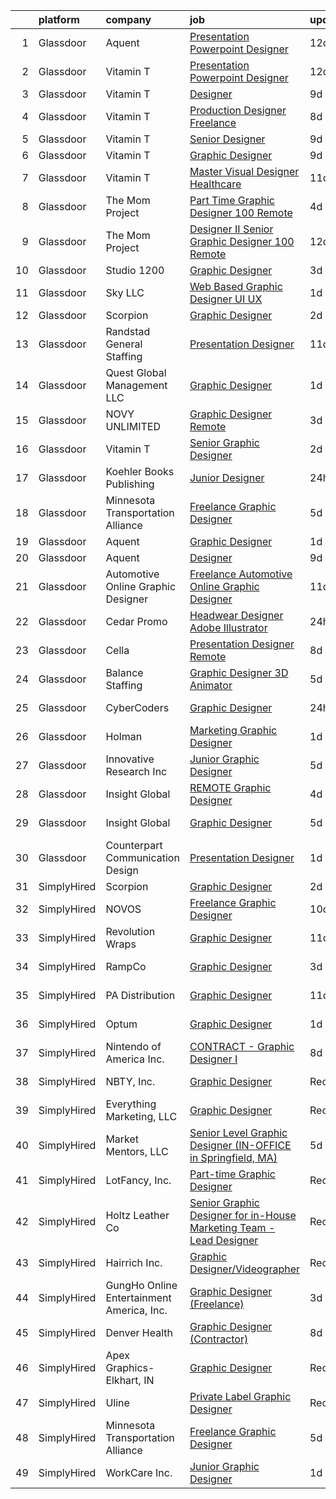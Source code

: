 

|    | platform    | company                                   | job                                                                                                                                                                                                                                                                                                                                                                                                                                                                                                                                                                                                                                                                                                                                                                                                                                                                                                                                                                                                                                                                                                                                                                                                                                                                                                                                                                     | update_time   | location             |
|---:|:------------|:------------------------------------------|:------------------------------------------------------------------------------------------------------------------------------------------------------------------------------------------------------------------------------------------------------------------------------------------------------------------------------------------------------------------------------------------------------------------------------------------------------------------------------------------------------------------------------------------------------------------------------------------------------------------------------------------------------------------------------------------------------------------------------------------------------------------------------------------------------------------------------------------------------------------------------------------------------------------------------------------------------------------------------------------------------------------------------------------------------------------------------------------------------------------------------------------------------------------------------------------------------------------------------------------------------------------------------------------------------------------------------------------------------------------------|:--------------|:---------------------|
|  1 | Glassdoor   | Aquent                                    | [Presentation   Powerpoint Designer](https://www.glassdoor.com/partner/jobListing.htm?pos=114&ao=1110586&s=58&guid=00000182bf2cb5ca925136e4148c16a5&src=GD_JOB_AD&t=SR&vt=w&cs=1_b33dad69&cb=1661064755016&jobListingId=1008060511774&cpc=451933188B21919D&jrtk=3-0-1gavipdfnkujt801-1gavipdg5g4d9800-0825ee02fb3b4752--6NYlbfkN0DMrcEu7yrtATojKJA7cEzGQ3FdRGWLh0CZQInL4ECGI9gD0Wolx9R2v-Aex0-GK06auykW-pqZnuDoAxGFJzIWpitkMI7AcCDFD4b6z2cDtyBa5ZlN8SnfQiXUBmFrFlbx2asWHAn4qTH_4DuPjejzzF93kV9AHRmFbAFys8G1VQhmuX1VCG0SH751Jr8EdMqTPGlGZ3R2K-PM-oBXayHnm3V-xDmkLW7SxltJ9Y27RxsP9HnxoiDDKsEQtZIEzv9n99ydpZTbK4psknG1gTGnG_4NE-7khj-jTL0kaucz9mCRVMwUnedRKzyABtdmI2YImL303oJ5DmH4mNVbtYQqKUw0InlCZrcS4FCEIXRwXZu0gftP0fBhfj2ly_Y-VSmwiZbFR1uieneEXgOgtbvlENbT1cCaIqbYfKM9wclF8Xcpme-0H3g3tUK14K7iiOzd5qwrBPidhg%3D%3D)                                                                                                                                                                                                                                                                                                                                                                                                                                                                                                                                                    | 12d           | Dallas, TX           |
|  2 | Glassdoor   | Vitamin T                                 | [Presentation   Powerpoint Designer](https://www.glassdoor.com/partner/jobListing.htm?pos=115&ao=1110586&s=58&guid=00000182bf2cb5ca925136e4148c16a5&src=GD_JOB_AD&t=SR&vt=w&cs=1_8a88b166&cb=1661064755016&jobListingId=1008060440907&cpc=C4A69CCDBB3B9599&jrtk=3-0-1gavipdfnkujt801-1gavipdg5g4d9800-7b125b6b6891fb07--6NYlbfkN0DMrcEu7yrtATojKJA7cEzGQ3FdRGWLh0CZQInL4ECGI6k5tN82kdM0cJmh4vC7Ggg4SHAspzko-y_G6PS2Oo9RHeR2BOLdDx4Oruep3pZDaiDQn5e4aDrmx7JJJjymfqOfiEVOHXjXgZhAc887K4GFUufqTYIoc9RhEJjXorDCCM-FrJT51jGWSq_KjgCFsjpu0mxQhGP_ZEdpY76qZmOK234IdrGl_MjUSy-5Ik0bxOu620CDqUKw22ZP8ydeQGpbQKs9gZ5S8L-nfTkoeNqDNIkZpZ98rcczxA417u_ekgvevSf-RIC9CxZUg5uUoJNRxRTLgYlNlBYFqJGncYI6TUiFncyiJydwkLs3_-PYGjzHvGN1xsLe1odScJY41HYhhR9BUE1FMEn4dlOlfQEiYy14PSqC8c6fDvAQLbICo1eUhGmnFQhzSwdB72AAjN-StFfE8-80eQDRhLlH3W0w2eCxcOAWmqzsrZGMyaa6Lw%3D%3D)                                                                                                                                                                                                                                                                                                                                                                                                                                                                                                                    | 12d           | Dallas, TX           |
|  3 | Glassdoor   | Vitamin T                                 | [Designer](https://www.glassdoor.com/partner/jobListing.htm?pos=118&ao=1110586&s=58&guid=00000182bf2cb5ca925136e4148c16a5&src=GD_JOB_AD&t=SR&vt=w&cs=1_4f5667f9&cb=1661064755016&jobListingId=1008067123848&cpc=654405A9B1E0A9F5&jrtk=3-0-1gavipdfnkujt801-1gavipdg5g4d9800-e8bbcd048685fe7b--6NYlbfkN0DMrcEu7yrtATojKJA7cEzGQ3FdRGWLh0CZQInL4ECGI6k5tN82kdM0OKoro5eXmjqyzEVUZnlHG5W5HgnjTC88c-rcu1gh7x9eskjIywpRYjw4aPvuzrFE_U9arxAWHvN-40LF8fAsb7feK6r0Bueh0bE4oowYdzlMtoGhnjVvncVdUZvXV02hlBbSZKnf--X2HT3pidTS6yataWoGEplzwwiPBzBZE2LbuhIBfzAbRt0Fe7ODJwJstPOj76xoYN3uVEtpHLe4KTyEaGQU3yrc_od38-XcwVAgSi2YHCjfAGMvrFnANFpEfUfFWdFFwE8KZrqaUQqO8DbXLuqbaiGssMxH00ZM43PxdUZE9odLyjh44gVpY8p9xProB2gMGhWKX1haFtu-Mgxd1_nEGM7W_A7SF9YciuhVULRGcJgc1FuwP5oyxlvCxBVD8HAX7MZfyCdVwlN8kCQEZtszKHl44OuS0zqdic0%3D)                                                                                                                                                                                                                                                                                                                                                                                                                                                                                                                                                            | 9d            | Remote               |
|  4 | Glassdoor   | Vitamin T                                 | [Production Designer  Freelance ](https://www.glassdoor.com/partner/jobListing.htm?pos=125&ao=1110586&s=58&guid=00000182bf2cb5ca925136e4148c16a5&src=GD_JOB_AD&t=SR&vt=w&cs=1_3b514791&cb=1661064755017&jobListingId=1008068640520&cpc=C4A69CCDBB3B9599&jrtk=3-0-1gavipdfnkujt801-1gavipdg5g4d9800-672de1155043755e--6NYlbfkN0DMrcEu7yrtATojKJA7cEzGQ3FdRGWLh0CZQInL4ECGI6k5tN82kdM0cJmh4vC7Gggp78khm3feqUWqNnL4RsipheXjwHwK6m5Wu6n_JiRg7N2KaZ7kh3ZP4Z-h7eaQpTKLYCS5XfGkBiSSmTY5yzyk_AH2pLtdQrfTmgMWTJWloZBnYui_8XezALSSL1k3Z3k8K4k2V0SHxdRiDNBrS2Z8m8B67YorfIY8nfuTCf9VjHTwcHwp6s0EQ26vzAzjuF1QRqFZO6vfnPU9O6_-pZ9S0nJo1r3em__wPrR_FzWPOY_Po8Qcf2ejnARW1ZjzqO3lUwzGk1CMQlFkVHexaqI9nm-ICnExkeDg9OfTFuR970809mqJrfyqWnLMF0CAIMXYJ92BP2QTPf_EANEm2rAP7Xr0mSZWscdNrZvFPdxPa6Vb2FnPHhxwhwzR5T0crGJNDCJJwNmYwQRf76-1xf01qICSjMUxvCi3P7OxA1ACOA%3D%3D)                                                                                                                                                                                                                                                                                                                                                                                                                                                                                                                       | 8d            | Chicago, IL          |
|  5 | Glassdoor   | Vitamin T                                 | [Senior Designer](https://www.glassdoor.com/partner/jobListing.htm?pos=124&ao=1110586&s=58&guid=00000182bf2cb5ca925136e4148c16a5&src=GD_JOB_AD&t=SR&vt=w&cs=1_bb2415bb&cb=1661064755017&jobListingId=1008067123718&cpc=654405A9B1E0A9F5&jrtk=3-0-1gavipdfnkujt801-1gavipdg5g4d9800-9d7b375c33bd444f--6NYlbfkN0DMrcEu7yrtATojKJA7cEzGQ3FdRGWLh0CZQInL4ECGI6k5tN82kdM0OKoro5eXmjqyzEVUZnlHG__nFtz3YiPLrnyZxkrIlPFqLypC8XR8X0_Kt5dKOsXsP2Kd1PkX7CQArVbTLk9OtA4SgpJ_LxwWsVT00Ww5oana9jQhIKrwNHmOSqXk4qxbEmW8mDetEaAkDudnl8Ba_LkOdgrXk_9SdSGiWVElG2PtGamrTVl7nYUdiGQjBPihrV9KQmylYfiASvZCJWdCPVs-t35sfLYK_UxkLW4A7gARRl8r0dSEH_RhZi9LQjvVsdL-zpyemkPZS3nFBH9sGa8qAE7-GpbbAlmclvL8D4Pkf42_EpyJFpR1SJG7rmF0EpC8zLVGUXFKpPVRuBWdh0hazlJKDiZy4FUNTLYDLPc3CkZWAR45Lpc86OCx60g-UNsPKpqvWgR6WNfATIlyGJvtd0pxU3n1Ky3WJ1ZaMgc%3D)                                                                                                                                                                                                                                                                                                                                                                                                                                                                                                                                                     | 9d            | Remote               |
|  6 | Glassdoor   | Vitamin T                                 | [Graphic Designer](https://www.glassdoor.com/partner/jobListing.htm?pos=111&ao=1110586&s=58&guid=00000182bf2cb5ca925136e4148c16a5&src=GD_JOB_AD&t=SR&vt=w&cs=1_4103d25b&cb=1661064755015&jobListingId=1008067438895&cpc=F41FEAB56D215062&jrtk=3-0-1gavipdfnkujt801-1gavipdg5g4d9800-aa8d4b2969764c0a--6NYlbfkN0DMrcEu7yrtATojKJA7cEzGQ3FdRGWLh0CZQInL4ECGI6k5tN82kdM0OKoro5eXmjqX99AmRX3Yw8ylM-wLnEvZqG-uz_R90RAnifz3vfQyi2zn8L0YdWanDjOweLKNtRuRAJV6LSBD2l1AgUfzcx6YopJLBYgVGW_Eo8j9UQBVvBiCVtZbg3U-HML41LwrB9yA_XSAkTaG8wXbAGXzm6vIhdvPB9aOAJBHxtfNIB-PfTshbeSXANlcVG624QjPT3EHN9SNDJNgFTXMlA_lVyWDgmksZK0Rq4eVpMYUOaAkZmgZsaw9QTczOop7PzzGWNdWSRcnOzsa0rWhnMycJkPczxjGZLHeMFLdI_pmszp5323iEUK2CbvgU_a444jBjpc50maPZ_pWiSDiJ5uUQP_9Sc3vaZnZh_E18DlForLxqV4_X8qrzGfCBQ4N3YdDLLlwoA8k2Xg23vuK_Q7z41qE9E8cPABBIXw%3D)                                                                                                                                                                                                                                                                                                                                                                                                                                                                                                                                                    | 9d            | Remote               |
|  7 | Glassdoor   | Vitamin T                                 | [Master Visual Designer   Healthcare](https://www.glassdoor.com/partner/jobListing.htm?pos=121&ao=1110586&s=58&guid=00000182bf2cb5ca925136e4148c16a5&src=GD_JOB_AD&t=SR&vt=w&cs=1_89b8e8a1&cb=1661064755016&jobListingId=1008063446724&cpc=F41FEAB56D215062&jrtk=3-0-1gavipdfnkujt801-1gavipdg5g4d9800-c7903db1b94d95aa--6NYlbfkN0DMrcEu7yrtATojKJA7cEzGQ3FdRGWLh0CZQInL4ECGI6k5tN82kdM0OKoro5eXmjp51-KKz4fn9Mm2VpqJDbrB-IsJV-mFwA1MuEDsDQKKgomY_9Cf8EZZYnLbzJ-UVw4bcEdPy9ghwAnchkPPzqv50ge8kL1bQCgMRWX0W0qzJQUO8ihW83s6gPWKb18khK7VgTGsG0q5PozB6wkZG6_e8r5V-Ygkv7NmVIIbSULVebDgGMCuLJ0GYx0un7WSt_zheadM-VyH2KrzfudpRu2R_VWAJtBzym8uysLHitcdGlImpT-HrehB8GfSYPyUo8X95m-npp91ePV8FfkHHOBO4hRLlfdG3P8l0xpCc-Yrb3Jo3Tk_3R5ZpJxIZEag0JGswOaw7RvU3Bd85DU6gBz_KQ5RgF5dmgczMvrhq7Ahw_mQWhc3mDjuCdISx_9H86Od_M78TTnLAJZJzsy8DiPrg1Wmz1Po4ws%3D)                                                                                                                                                                                                                                                                                                                                                                                                                                                                                                                                 | 11d           | Remote               |
|  8 | Glassdoor   | The Mom Project                           | [Part Time Graphic Designer  100  Remote ](https://www.glassdoor.com/partner/jobListing.htm?pos=104&ao=1110586&s=58&guid=00000182bf2cb5ca925136e4148c16a5&src=GD_JOB_AD&t=SR&vt=w&cs=1_58a78386&cb=1661064755014&jobListingId=1008074275055&cpc=3DB599BF2F4828F0&jrtk=3-0-1gavipdfnkujt801-1gavipdg5g4d9800-330ebd277f8126b8--6NYlbfkN0BDp_epf89aHDQhKpPegNJQ_ldQpEFZQsM9OcONMGxWx6pU56EKHF58QjVdAUvn2gX7La79Eyvjo0EYVnD72n8EaWrNnGwFGjAghniODtMkO-hKY88_AQtjaniY-Nm79hJJ9Ujq8EX508Fc0VbdHan5vkkbmIkPK6GbLeoeEJuIUQnP4Ew5ld3OD8_FInDC20StYJP1Fh2yj1QgpDbHuTDcVsz6Xf5gEOju2JXSM6WTc5eV87vsK2in7tNUvwU6NkKRv1iKCrExagg5UhxQjZyei7tBISnM-Nqgd6iU95OlEzQyjcZgKsOIOk6bPciYEK6IQlVPjVmSUK1J6iQmNJhpCm0OJAliR2_IznNPJcqCCXlhQfSVJpG6ue5ZSwJuUya2q4vdyscJr_8w-CsYm6TzlVc_HR7FCN8GKyWjZr1JntnYnuns3MkYtYUelvoDEAw_gqZAggm4bhnW44ien_WQFYUC5bvtE5Eh4fmrymAxmupSRqlbkRNUK_TAeNDnMaZsQSPonqVDMzj_n9ftUzsNho-eKJzG_UOLSZav4IkvJm_7gj3PoQtQvqzZ2Bnc0Q6JKjKL9JBgQg%3D%3D)                                                                                                                                                                                                                                                                                                                                                                                                              | 4d            | Remote               |
|  9 | Glassdoor   | The Mom Project                           | [Designer II   Senior Graphic Designer  100  Remote ](https://www.glassdoor.com/partner/jobListing.htm?pos=116&ao=1110586&s=58&guid=00000182bf2cb5ca925136e4148c16a5&src=GD_JOB_AD&t=SR&vt=w&cs=1_c9e7377c&cb=1661064755016&jobListingId=1008060831137&cpc=1CBFC3E34E2A31FF&jrtk=3-0-1gavipdfnkujt801-1gavipdg5g4d9800-47a8e5d2c3630cfe--6NYlbfkN0BDp_epf89aHDQhKpPegNJQ_ldQpEFZQsM9OcONMGxWx6pU56EKHF58QjVdAUvn2gVxaSg2G5bZNw2DNvRIrJmVl9b0D30-uO5xPqTzpHVHx36VSIDBwZPfCJclmcODqJ_fEA0w8bV1tIxpViZTAR8uKkMurBsqsn9YtfsUg9Tv1MKTZBlWqRG6X0KNV53AmMgwiUWqFrm2S6nd4JJ014xj25TspO7F5M1fX4yrcUjdJfyLpt2BdcDhA61LnwkxDt2naNJSl64OulRCMZNA0shj4A7EpQk7f28MKsdVL1LD9kjwxaE38it3Gkzq7SM81Mt4eho7LGwCeQqvIytnQpN-WIVaHfEpzgieS4CqhPN0RzX7hY-YHXxPzQUKonZ1DTXJzaL2wL5gnOfyLfaB-FpsAZVLlir2KZ4vB7ZfzjrNnqcwm8vwgC6PX5XgkT9EON_Qvrvr-CiKlrXFVxbiqZTMEJcYEsZMKER2kAWpQW40aRnSSWOICPfYi6k860X4O3f8cDhvvU7lqJKN_BwF0JGmqgdizGlFiW0g8BUkQ9nNcXVTLalTdgS-ujZB2uN3YgxcquaX7jTnkNzJ9KQsxIopqiIHAUXNFQg4yb8vSKjnZFI3T7EP0D5pQ-TnWj7AeHGIpCkzI2SOmV6hlr1z0tz4BHBJB7cNE7a-hNGW-7wQpW4e-2DW7TNdfydeXVHBRl2AGJKhBnCapEh8fZOB90XGTybPLx6cGg0r56wgwCqxq6q1dhS7vGG-Z8DlaY-BxbJP2ylSeN5ap-bdZ65yBDdZ7DLDfce518kGYUCNu796OoVuqw-98Uv20_uN04F79_4%3D)                                                                                                                                                 | 12d           | Remote               |
| 10 | Glassdoor   | Studio 1200                               | [Graphic Designer](https://www.glassdoor.com/partner/jobListing.htm?pos=128&ao=1136043&s=58&guid=00000182bf2cb5ca925136e4148c16a5&src=GD_JOB_AD&t=SR&vt=w&ea=1&cs=1_72ecbd16&cb=1661064755017&jobListingId=1008076499242&jrtk=3-0-1gavipdfnkujt801-1gavipdg5g4d9800-27a5acb974c1b6ef-)                                                                                                                                                                                                                                                                                                                                                                                                                                                                                                                                                                                                                                                                                                                                                                                                                                                                                                                                                                                                                                                                                  | 3d            | Millburn, NJ         |
| 11 | Glassdoor   | Sky LLC                                   | [Web Based Graphic Designer UI UX](https://www.glassdoor.com/partner/jobListing.htm?pos=109&ao=1110586&s=58&guid=00000182bf2cb5ca925136e4148c16a5&src=GD_JOB_AD&t=SR&vt=w&ea=1&cs=1_2d710c22&cb=1661064755015&jobListingId=1008081663058&cpc=C4A69CCDBB3B9599&jrtk=3-0-1gavipdfnkujt801-1gavipdg5g4d9800-ba9f1eb9d6ffa551--6NYlbfkN0AS3oPsAAmCngCu4U51_2RxXyfS7TdWOFtWPOafNW52IzSReWxrra4i2b9QfbeYCuB6i4T9yU4LK8VO2xL3_B5mCmOeiPxkm45OHw9JfXqU9pTODq4TGksdVqzWm0_2Efm3abo7cBqC6QZ0V5JVmQmDSOLrstVHaoZEby-L7pVcCXgi0tJwS4uMbeaG15t6P0wLs1RFsiBoiNdHF1IAaENbrFdX3eXPiIVXoJUCJJLxgTRz9PzRCuyNXI7-AgVKeonmAXrO58g5arhNoR4RzfNPkcg_s2-6Ky2guBSowyx831590M4NFb4KfomOTM2KQX_9e2cXdZHc823B-IsvAKTBLz0ZHQB6S7sDDC1d_YOBMHEvLJsO4bRAqpsrWz7qYdajY9NiArGc7apjRnrfEGRxiu5uz1pCIuKi67A3MPMuMllq2QUgh7mklF0M8Z23aHiY33e9KMqZ8JU1fE84b7PPidi3pfnag6IGKaB9EQj-F2KTLAj1xI9T3f2eTojZNks%3D)                                                                                                                                                                                                                                                                                                                                                                                                                                                                                               | 1d            | Remote               |
| 12 | Glassdoor   | Scorpion                                  | [Graphic Designer](https://www.glassdoor.com/partner/jobListing.htm?pos=130&ao=1136043&s=58&guid=00000182bf2cb5ca925136e4148c16a5&src=GD_JOB_AD&t=SR&vt=w&ea=1&cs=1_d72f7238&cb=1661064755017&jobListingId=1008079556269&jrtk=3-0-1gavipdfnkujt801-1gavipdg5g4d9800-5215163024976f08-)                                                                                                                                                                                                                                                                                                                                                                                                                                                                                                                                                                                                                                                                                                                                                                                                                                                                                                                                                                                                                                                                                  | 2d            | Remote               |
| 13 | Glassdoor   | Randstad General Staffing                 | [Presentation Designer](https://www.glassdoor.com/partner/jobListing.htm?pos=110&ao=1110586&s=58&guid=00000182bf2cb5ca925136e4148c16a5&src=GD_JOB_AD&t=SR&vt=w&ea=1&cs=1_cd77fdee&cb=1661064755015&jobListingId=1008063298542&cpc=3BA4CE39D5B5DEF5&jrtk=3-0-1gavipdfnkujt801-1gavipdg5g4d9800-0b54f212e55a6be0--6NYlbfkN0BP0SNj5t90jkfF5SbRhYc-YYyKnIlIACqwosTKYtJiUIZThkB0VlnPZlPMDYyUQwmw5_0k4iNpj_WEsspwh-S0oVsA2NlOygYAaNApMGLrS-MWydaLCHwMtbclT7s_22FUwOLWRr1CAY9lnSdIwmN7G3lYFUktr86MZuV3IUgzV2YGq9w-4OHvN6eHf0bQWqp7UqKKzPvDaRxkdrFsWlegCEi6lvx5xPGffYLAJF0zNXSZa0eqIoLh65DCPrAILMjNmdEjLlfXb7f-CJgLIjPfd2CuO5b5oUfJrbmKwANtpEI4O1KWBc2AJONLmAaJunAaqtc9L64QDyjRvnK41nFQNM9jhllJfiyJ0v3cOHFnnFDYT1g7FYE6yKrC94PhZZUrQwohTfp98WHdJk16fW55YDt1egeOQ3KsnsUjOwPfrm72fOgS1w_bRWFfaWQa4-OMSyhSVz-0NTKC093KOCAvYPocKsjZbxI-c1-BW_pJxcifvlwdQqBZODYAPel7UN7lG1ESd-6DcC62q9x4kBEUKxLx9XLcnls_xuauSvAUoskLrtIz_qAa2AlAiCk1XcdaZ8sN0wWcxNfWrypS5fOOcNdt_ysYdyIxzn-muhF9fLzQhm3htBUNRw3ABB1UHuJkSf6UJzUia2XIzp5wCFTi)                                                                                                                                                                                                                                                                                                                                                        | 11d           | Remote               |
| 14 | Glassdoor   | Quest Global Management LLC               | [Graphic Designer](https://www.glassdoor.com/partner/jobListing.htm?pos=126&ao=1110586&s=58&guid=00000182bf2cb5ca925136e4148c16a5&src=GD_JOB_AD&t=SR&vt=w&cs=1_0e3c8fc5&cb=1661064755017&jobListingId=1008081964482&cpc=3DB599BF2F4828F0&jrtk=3-0-1gavipdfnkujt801-1gavipdg5g4d9800-98130b83ed5a3e22--6NYlbfkN0CoZx6RZ76Kz2BC5LaLJVXH_1oYGbR7vq7wgU_JS4Ka_yE7NXZX-VTjXqlM7f-iv2tWC49kD5eDO_KbZUn6ccKDzoTrgRnwdWhGQ8o0d5p1B2699lmhOFFMLlZdArV7exw7sgTRGxcPzeyTF9SbJEQYh8zeNGJImAoN4cRPL93c2au9Iy1WCC2DJ1Z0UmGBCIjr2e3zuuw56tpXpDDxYwmqjDeJRV9b2GFMjpNCGq4OUbP1mOXrWz3TK_yMMWa6dFiR9caGygeeG5GAT5O_7YORtbri_hREi2kXZFsNjjvR7UT-u2iC3PZR2R5HGmXknhg9HKZW-r2dmBP7SZnzdcUhe7HrxwQQYeqAv0VESYUAGuruOF5cHIJugXvu-k0Zsp0IClFYFB-TTnzEZsv29EqPsoJlOE-koj84clchdhoj2izrf9RWqc8TAGON3Xh0oG-BcaOuuME-Yb-rlx1gKClj4VMhtzIapw9IPQzI9-t41vN1PJew6hy1wyR3X8OFw0NAE13bu9JFEMxaMm0xUZ40J_y9Cgfiq-GYcRWoS6nCMLSb9NYoPpO2C2lZ2TudRCUjL0plYJFKBRdWqC2QO5I32e5Xkt9Oi-tTjVXoCK5PbgyHeBOBb25bZCvjKIggeZecSsZb5J8oofVcbkQosumz)                                                                                                                                                                                                                                                                                                                                                                  | 1d            | Bristow, VA          |
| 15 | Glassdoor   | NOVY UNLIMITED                            | [Graphic Designer  Remote ](https://www.glassdoor.com/partner/jobListing.htm?pos=127&ao=1136043&s=58&guid=00000182bf2cb5ca925136e4148c16a5&src=GD_JOB_AD&t=SR&vt=w&ea=1&cs=1_95321cfa&cb=1661064755017&jobListingId=1008076560976&jrtk=3-0-1gavipdfnkujt801-1gavipdg5g4d9800-278821e63e23f65f-)                                                                                                                                                                                                                                                                                                                                                                                                                                                                                                                                                                                                                                                                                                                                                                                                                                                                                                                                                                                                                                                                         | 3d            | Remote               |
| 16 | Glassdoor   | Vitamin T                                 | [Senior Graphic Designer](https://www.glassdoor.com/partner/jobListing.htm?pos=113&ao=1110586&s=58&guid=00000182bf2cb5ca925136e4148c16a5&src=GD_JOB_AD&t=SR&vt=w&cs=1_f627c3ba&cb=1661064755015&jobListingId=1008079341532&cpc=451933188B21919D&jrtk=3-0-1gavipdfnkujt801-1gavipdg5g4d9800-feb97c3479a5164e--6NYlbfkN0DMrcEu7yrtATojKJA7cEzGQ3FdRGWLh0CZQInL4ECGI6k5tN82kdM0cJmh4vC7GgiQc4aCRlSnUBC_0IocB-Cz_Gx9kanfekWR3F4uKz7k0psi8CWDYV_Wg_GNlG3jNL_DXkNGlUaRqLq0qtrvXLUUOFuJssvJ0eth43C2xt6h8wPNXqEQQ7bdQBdrqTH39a5lWFDy3l5JgUsPrRuUmDE989_U4Djsqj2HDRGYCwBmBU7ZpIy2DjNyQsaGrpMRpAcQG9kSXj-Hbkk6FQChEfyTiBoKxjW_7Jfx0-aVfPXbhkbN4v498rqqWnhYkLVIkQzkKpd1NQZiF9Mh9638UBoO51YUYE1S5jbs63dapsbwfefWBksL0Qofi_haAtk-hr2LpQ8owpcO2l3HO0QKo4Rb9L-VQvxBxrr1CB8Cy1pzv3tOegwl97AHLNiRWmpddVJOwP_SyzeYpb0Jke7t1u2vJ7DleiAe4gMdr7wqU_XxsQ%3D%3D)                                                                                                                                                                                                                                                                                                                                                                                                                                                                                                                               | 2d            | Atlanta, GA          |
| 17 | Glassdoor   | Koehler Books Publishing                  | [Junior Designer](https://www.glassdoor.com/partner/jobListing.htm?pos=129&ao=1136043&s=58&guid=00000182bf2cb5ca925136e4148c16a5&src=GD_JOB_AD&t=SR&vt=w&ea=1&cs=1_e6de27a3&cb=1661064755017&jobListingId=1008082516249&jrtk=3-0-1gavipdfnkujt801-1gavipdg5g4d9800-d94c970f05614cb6-)                                                                                                                                                                                                                                                                                                                                                                                                                                                                                                                                                                                                                                                                                                                                                                                                                                                                                                                                                                                                                                                                                   | 24h           | Remote               |
| 18 | Glassdoor   | Minnesota Transportation Alliance         | [Freelance Graphic Designer](https://www.glassdoor.com/partner/jobListing.htm?pos=106&ao=1110586&s=58&guid=00000182bf2cb5ca925136e4148c16a5&src=GD_JOB_AD&t=SR&vt=w&ea=1&cs=1_d913a7f0&cb=1661064755015&jobListingId=1008072021895&cpc=8795CF9063CD573D&jrtk=3-0-1gavipdfnkujt801-1gavipdg5g4d9800-ee6ff1d4bb3c0db0--6NYlbfkN0AYIUAOTS_slK1hxyk2KdLG8WZHXXsjSj694b9_x2q8aXeLO7nns8aawagvYkuNcE8mgQMH7ipWWSgfauYF0FYvvlKAuSQlWWdLSDic2zZNiIlWNgiV-y_X91g2oOa1y8PkvIVX_8Tm-MsWj2oe7qW1n_JzxOLrZtKmGNOEGiH7NuvHKyygc-IzHxtzc5Etdn_mlctsNnpIki870boOoLcbOT1K6hllGPXaFs3U7TJJj5KJ21Joon-fpWZl3owoXANmhispVy5npC_WfeXVnbE4juCTkoDXaG0WxOoAUF8IfbBppHfb47CXyjDuni3vNARkdPWXREsLhpmw-b35kT4FMU_eDzGEY5VDksXCmSJ76cndlD0MunPw51A1Mc6-GSFYylaVAaq2b37gTB072KOdK6yMLiNrKeoJdQYHE-Oooe26QiMAYMeJYo1QhJ9Ktj_mhqZ3ss2ae8o-52rdCVUVLu8AEu0mnz0srn1sIeObBGdHFjYUsqLe)                                                                                                                                                                                                                                                                                                                                                                                                                                                                                                                   | 5d            | Remote               |
| 19 | Glassdoor   | Aquent                                    | [Graphic Designer](https://www.glassdoor.com/partner/jobListing.htm?pos=122&ao=1110586&s=58&guid=00000182bf2cb5ca925136e4148c16a5&src=GD_JOB_AD&t=SR&vt=w&cs=1_dae540a7&cb=1661064755016&jobListingId=1008081352371&cpc=451933188B21919D&jrtk=3-0-1gavipdfnkujt801-1gavipdg5g4d9800-b2cdc47db324353d--6NYlbfkN0DMrcEu7yrtATojKJA7cEzGQ3FdRGWLh0CZQInL4ECGI9gD0Wolx9R2v-Aex0-GK06v0ZIhdnlaPE7Jk0qJhdWPNDJu8Jj_ncwuBQWpOJmtDS7XsoQ9heyB0_CsTcP0NRmMyAKNA7UBh6ktbeasMtaV71olc5lEZ5nBeP5K8gIYx2RN3lQRD9AWlz5vqCIS7Nd-K1jLOTo4rAzDyNZm8ZVlRT1QnXnNEuGcBQ-6gAInxkdoE5_P4BRmMpEpjDK63omdqeUI3UBGgbPWaEZpK4YOyR7HDZj-O8Qg3r0LFSitrJBw99FbxJQbSrdEEuFaaHAp7DnlVlbwPuzphHNOFclb9rTRundQUiXE9071UR58fP2VsCiC-twPMPmCHuV6E3MXDK5iMfLWIi5qABTCGSZkLyB3MC-aT-Aak7XrnkkbMqw98quXycxau4k8ppAKa6R_Fbgk1lOPKA%3D%3D)                                                                                                                                                                                                                                                                                                                                                                                                                                                                                                                                                                      | 1d            | Plano, TX            |
| 20 | Glassdoor   | Aquent                                    | [Designer](https://www.glassdoor.com/partner/jobListing.htm?pos=123&ao=1110586&s=58&guid=00000182bf2cb5ca925136e4148c16a5&src=GD_JOB_AD&t=SR&vt=w&cs=1_38a054db&cb=1661064755017&jobListingId=1008067092714&cpc=334ABAF5D42DC775&jrtk=3-0-1gavipdfnkujt801-1gavipdg5g4d9800-ac64986e2b4de6e5--6NYlbfkN0DMrcEu7yrtATojKJA7cEzGQ3FdRGWLh0CZQInL4ECGI9gD0Wolx9R2EDT7B77c2cQiCSnbCMQd_C_cLuDUtmt5n2aq-cPqxY8Jm8ZvfC8O7effs3tyA7wAgUar14u2AaVu0T8dKG3X8em2znhIB4hYljeJCSSTjzab9F-K2WdTRPycYEShU0PNttNp2MeXZdVe7cy2YkhINtMtLF-HnlbHpt7sLJ3GMvlneYClmmKTCOTKsyagvS6Z9UU-wqqe0IAQUH7SJoNPOIIww9YPvV6ANh0KFD5ZuXH-FfnXiZRXNMVTkNwNstNufl0zSa3CZpLQbnaXCnLxe4dpApFMOcSX8cDT8v6c5K_oXkeF9gLGSnP-j5VRNWka28gLUH8zXClzDRsOY0e3ey70FVvDvoPe-dMcl9Ayjy15pspWU2tdjs2etAfxuPvIV4sWw1RwWS23rxllYK2FPA9XBuSullgI)                                                                                                                                                                                                                                                                                                                                                                                                                                                                                                                                                                          | 9d            | Remote               |
| 21 | Glassdoor   | Automotive Online Graphic Designer        | [Freelance Automotive Online Graphic Designer](https://www.glassdoor.com/partner/jobListing.htm?pos=117&ao=1110586&s=58&guid=00000182bf2cb5ca925136e4148c16a5&src=GD_JOB_AD&t=SR&vt=w&ea=1&cs=1_78819f92&cb=1661064755016&jobListingId=1008062665826&cpc=FB7E4A1762AE5BEC&jrtk=3-0-1gavipdfnkujt801-1gavipdg5g4d9800-e6cba8c07fc3ce8d--6NYlbfkN0DErd5I9McD7cRkBvdvpgLNNu9G_nar-sNj4cKQCjkRCIjXfPSy6d0xbkvT_D_ecSKPU5kzDGHqsOjaScAUUXJUGrP7g0KKBrC0EO4e1OLVkrrVXnn7f-vdUbM7rPXDvMD-B57H2IXrZzXhxrBqvEGn4_HY80ZEM-UwUUpuvLDQnlVgBdCbn-mi4t41Tci38kwrjEljeMn3GIYRRlvDJvEP9MqHxTmnU-EWqb-FbkM0BOqbqErs4szeQ2T1H0pSFeskjl-qeMHTWyAaDJrHeZ7EO4nvpD03GZPpW6cKJp9smW9d1woOKS7Erl0_O2DSEGdVQ2mJEWOiABd3bncqQF5kha_cKGZTxXLCyU4TG0R3BfeS_ubCvj9aZOyuArPvay2eoP_V3k9gTJUOBzwNwjrTweTbH7wIS-_6fHd7pK29EeFJxfA59FxVtCRKDKT8IeC78fZRFxR7CLVB5F2YN82ofjyO4pxF6swTzpokOGKiSavKssb0lIMN3K8i6j36KTwphN_YqS7SlLKviUOimPXYYOKrsvSzgpA%3D)                                                                                                                                                                                                                                                                                                                                                                                                                                                   | 11d           | Remote               |
| 22 | Glassdoor   | Cedar Promo                               | [Headwear Designer  Adobe Illustrator ](https://www.glassdoor.com/partner/jobListing.htm?pos=102&ao=1110586&s=58&guid=00000182bf2cb5ca925136e4148c16a5&src=GD_JOB_AD&t=SR&vt=w&ea=1&cs=1_0aa45bbb&cb=1661064755013&jobListingId=1008082675532&cpc=A0637F14311B9419&jrtk=3-0-1gavipdfnkujt801-1gavipdg5g4d9800-1c2595048a950e61--6NYlbfkN0DZZww-p_mr8GWlqIRBY21Wjl_Fk3kglyx5_HcxykVqwXZdTK_RQWJF9BYpE_XLLBk0AdxWqnEdZpMI4bpVeUeq2FR8I2Fp2mCN_t12JPw2AEYuXZB-PZ-mReLTBXVSEQdBLxzIUC4l5H9J31cEFkjMaDFGSqF7zPYSnFjKTNvk2yW_NtkS2FdK3Ht2UNQxOyZOUnhvKFW1mvpZFHyEQST1F7Lixwxl4LN-hgg1lkK7wW0tY3umx7FFNi9UzRcmsTxdREDQNolfQzPt3f8jQDjhpjlHYMtcz0E3ax4af7LQObh2HWptdqqy_t6wdUzTO9cNHqPIykPVOYfQZ81GpHpWKICKIpc4dESL0fgdl7nUl2AgfWwTbiKMmgYzMeAccjPoFbWDbQoYY6aggW64bZy3e0Elua78Wyhw7gWPqXOFzAc870K6DLuuNVnaFs9CPKQTdqw3_JmdB75YYciGCu75jdt6eWqAJuAZlje1DYI3dyoZs4kkjZnnA1hPEwZsXhE%3D)                                                                                                                                                                                                                                                                                                                                                                                                                                                                                          | 24h           | Remote               |
| 23 | Glassdoor   | Cella                                     | [Presentation Designer  Remote ](https://www.glassdoor.com/partner/jobListing.htm?pos=107&ao=1110586&s=58&guid=00000182bf2cb5ca925136e4148c16a5&src=GD_JOB_AD&t=SR&vt=w&cs=1_81b6f6e2&cb=1661064755015&jobListingId=1008069490521&cpc=AC285F3A3ECA6BB0&jrtk=3-0-1gavipdfnkujt801-1gavipdg5g4d9800-fa08deacdc02f4c4--6NYlbfkN0ABL5jwqrJX8j4-zsE1pdctockIOMh3bUiDojLxDHSgft-IBPHc-ugKxXUaFJpc9dfZiLRrpxeoBIFdwZvyUKkxDOT3t7r6GOoBOwi2KkMAQUycIjTh0FGxLZlvWswQFOpbyybPkBtiL8pAFbQ-Gtieknf8xDc7k-8NEAgn-_PFt05XUay54SPkrYkJChT9PRvVJzF-cc2l6jQ4azM1d23RCbMAPMJUImFT8COPnECw9DXYf0eM59sE9kaAtKNbBXKa8kqq4V6A5_oHrG9sL2OCoemtwPnQ3RNCXTiXeAn5CMYPrRyd_2-iNQhr7zvvnfoyZiWY05J0rdAWTBEAFLP3jAvPS6Obg6thGSJprKd0wNSd-1-JBlvy1w011rVkCdK1gmSoLue4lSuXSxIT65m4GVR2AkwzFtHAc1i4jB6m7w--lOdTjp-8UIkOZsDwOWNQ4py83uKBXGZi_V-fymwkX8yx03EnzHovA38LbxYDX4XJuIE7AU9_jZrGKUnTu49Fa5Ggl2Dlroh8yTSfX9WcmkYW4a89yRc-N_4hKUfuaKa19Jv9jz23ha0BQYu_qHsiLdweGVlVhX-gzEabv1DQdoq7u42Db_XChMDXzYBVqHzX6Md1-6I2aIdyq28VxOwtkuyO1kf37yHU1UhkzAbtZfgMUvoTv73-p40TFpfC1a6GRnOrC18RynFnAgh-VVzWNnW4MXL1g_WgJXBRHVpGFQsxcGFJQcxOP17pWWODQw8RH56n1mqO)                                                                                                                                                                                                                                                    | 8d            | Philadelphia, PA     |
| 24 | Glassdoor   | Balance Staffing                          | [Graphic Designer   3D Animator](https://www.glassdoor.com/partner/jobListing.htm?pos=120&ao=1110586&s=58&guid=00000182bf2cb5ca925136e4148c16a5&src=GD_JOB_AD&t=SR&vt=w&ea=1&cs=1_76727815&cb=1661064755017&jobListingId=1008072298683&cpc=3BA4CE39D5B5DEF5&jrtk=3-0-1gavipdfnkujt801-1gavipdg5g4d9800-8b69e963d5f83041--6NYlbfkN0A8rnb6lc_tT8WXC6HRrFEklcfrOHg3bjckyZ4Hab6pWmvn-PrGjb0fUfyJY8Uf96nAwpWDdaCb9yR9o2-y8A9d_MohrFUaDEuFM7k2OJjj8B2ll1TL0Uk27yaoqWkIew1JP5kpPILxzy0m5uJG8ZE6kTj-WJYJHNy4vGrJQtepkEGXGzETjMqT7f2WbRTpaWWmAvHhaykZ1GB8uGsyA8jxXNH93aYpxN3zdUiKW2rlMXEDBw2cXrKVINzkR3o6NG-8HEUbQCfnIO_5jMzlus_YbYZOfuakATBpdsM1TUhEpJAvcE0QIJr1A8m8kj0TP45SNsRmHPVjKwwOloso8Ou4Krc8B8wfyf_dXhTgnDT-6nu9soOtaIX-D8T-q0i_C2_L5KRs-LCezGTVwFp0lhydV2uM6OmExQvf1NOfBJRdb6YCp1S_42yTaL494WMTzOe9H-P0ukmbmCTRAqFZEy3oSG2bxLPPRxTwhFkPRN97_CNRecSAQLt9trPWqq8p1qxwctGdNmfayQ%3D%3D)                                                                                                                                                                                                                                                                                                                                                                                                                                                                                   | 5d            | San Jose, CA         |
| 25 | Glassdoor   | CyberCoders                               | [Graphic Designer](https://www.glassdoor.com/partner/jobListing.htm?pos=108&ao=1110586&s=58&guid=00000182bf2cb5ca925136e4148c16a5&src=GD_JOB_AD&t=SR&vt=w&ea=1&cs=1_3c11d074&cb=1661064755015&jobListingId=1008082967637&cpc=6FC5BA77C9A4CD78&jrtk=3-0-1gavipdfnkujt801-1gavipdg5g4d9800-2be1536c959d251b--6NYlbfkN0CpFJQzrgRR8WqXWK1qKKEqALWJw739KlKqr2H-MSI4eoBlI4EFrmor2FYZMP3muM0sDczIvLlqMNH13MqSlZf__-kjfBywro1ofr348PwM7jZ9kIvrKS-elLuSsBc48dNwiVas571_xFdd1VjeYEse0Egu_NyFGWdUEuLpeNQefw__yu0EcZwjYJ0tJxqzR8EU-hIAvxpPr2KsvRzTqM1suFPYSjtb6K4u5JzfhxMGavi0Pi68QNvnE7m55AScgfT3WtD6IX0fAomBIvh7i7LVdubxzGKsHrenlFKZ15_dAgzKrtWVB0EkYHkiSle4qAWPpgGbcMJ3OPFH1_BLvSu2QXJVnGNZUWo_scZWzPwkmpdcpn7EbsnvONxelwcPIvgfQVbGyikro0L3oTCFFHPxErSLW-ukt6ZAmpfyIhMo_al3WKl2eGJ_66KmWHhsD7OnhN1hTZIYBOZVbA4CI8BcOpb-ji70H14C3oS8kIh88aYstSPzIy5BIrykrsXtHpEA35YXgGEdgS3Rp50mko6N01kOpdp0Yrt0qYNFkEAyPxRWnejPmPgZNOCBZ7VlIBp96f_Q_BdeV5zJP-F_5cQxciVC4IlA2JfXwBKz8Rr_4leC4xvEmbnBzJyqiIESYX0piS5Du2lUVpio_TojgITf0slZOvixeHBXFfAGjQoDntM2qD6JmkM153d7dZYjYLFZGECZOGCJi6gNIq_uyLtwu-VRScNe2mbJLSyhPT3nRBD8Z1wjIJgEJWEccz6oBxoTaQEXlEtgW_cGAhlRvlnHg9V5vT1Kqnm6gsG6HMnKrB6bI3QK4dt90xGGnnWpgFrcgbjPbxKAT1NpoJa5BpXtQcWXAY8kI59C9ubsNORJEZ47x3CLDRrj5BvdwwOZs4_-oZAkheARltl1GI3RviWArlFhDH3_6KSiytNv6T7Y4eBJjQB-kWABlkqKbcQLBoOzTiJsv5R744jp0woiJIPT_uOk6NwwgpddcYw2CXfXIg%3D%3D) | 24h           | Los Angeles, CA      |
| 26 | Glassdoor   | Holman                                    | [Marketing Graphic Designer](https://www.glassdoor.com/partner/jobListing.htm?pos=101&ao=1110586&s=58&guid=00000182bf2cb5ca925136e4148c16a5&src=GD_JOB_AD&t=SR&vt=w&ea=1&cs=1_34db1474&cb=1661064755013&jobListingId=1008081320438&cpc=6FC5BA77C9A4CD78&jrtk=3-0-1gavipdfnkujt801-1gavipdg5g4d9800-a4b2000f46eef3a4--6NYlbfkN0AKrxVugBVhlJ0S0Z7pE3BPGQID0h4bOx-rxxkQpgeU1Kv1n8-buslZDMXdspg_1ssOrpOimUce0gmG7w8d6qaD-XFHrGlTM0o4W_mPVAA-Q0YIgsaNguZOha0krwyJ9PQXNA5-zshh1GCSXuYMdv33R_e_queQyQtVokTzUPWXKkRHXdykCutRXITz6FAznDCwmPTM9i_4kc3hsCbByLA-FRIieD3MGSsxZdSo2Ep3W1z3cPqPIIGGt2-xiNXPSIgbMb1pdDadr2bj7Ek6NhqTnnP7pymf4GdaQd0THwW_PVnFtBGbfq5C0hvfpfZGvZL2ioahUvZ8t85iMqpnQGJyiQW2NldLhsnusYFnZpOpAdTSFQqLrmN7Qn-XkXI9JGJ7UbqSTDaaHyBfxQkezM0QPPBR18P1E9-m-Z21W-h-TCnCdc_eJPw-ifC2WcHCkoemMYrKHyOTLxH_GMZNSemxh1xBVMS9HOAuQnmxMF_FSpmV6EBGTDPeqgRBuDoctgfX1ipITbjBPryYRgBKjI-S)                                                                                                                                                                                                                                                                                                                                                                                                                                                                                   | 1d            | Mount Laurel, NJ     |
| 27 | Glassdoor   | Innovative Research  Inc                  | [Junior Graphic Designer](https://www.glassdoor.com/partner/jobListing.htm?pos=105&ao=1110586&s=58&guid=00000182bf2cb5ca925136e4148c16a5&src=GD_JOB_AD&t=SR&vt=w&ea=1&cs=1_2e958033&cb=1661064755015&jobListingId=1008072178650&cpc=F4EED0218A761C36&jrtk=3-0-1gavipdfnkujt801-1gavipdg5g4d9800-f0552f809532a90f--6NYlbfkN0DedFZfQEz04ola26bCFacloVDWpx8uxQ7WtNSJrUFaEljaYVi2wDr0ZuMc3dZZ74W9qJzEKuVNR2UDbr6d3DHDXvRY91amvnnnBK2yUi5jC0HFyH_hWrrYkg50Yd5FFyWkz76XLUES4yIaXlGyuB2UtPMQ1wSbjhDANZhnkmjZO4N-7VhcrJB845wEPFQBE_eF8NcmJFuivbB9e0eWhUwhjInW1Jkgtc8Ed1GWnRaxS4sKvqZEWUY_xA8EwPAmaz4NTXYmd0QTlhXwtWVaa4zttHarDmviFrxriOXIqIZWztfJ5_kzae7caWoZZOE8GKhauTljS9fmjVVCFkpZLjiYQqeFIB_hqJf2nEkF00aWmS2l8saCc0ViYC0bOrbUhKgvAjA-hAbfgNOIIIdU76hnu-ncZNNSe2bH1fhvlKMNaUULyfMPcjY2OI9jV2XU_OJhZZUsNFfUdcImxNFYV3XtHaGFqN7cUmHwUmK9xm5bkBygUhvFDGXHvv579BIrM_U%3D)                                                                                                                                                                                                                                                                                                                                                                                                                                                                                                        | 5d            | Novi, MI             |
| 28 | Glassdoor   | Insight Global                            | [REMOTE Graphic Designer](https://www.glassdoor.com/partner/jobListing.htm?pos=119&ao=1110586&s=58&guid=00000182bf2cb5ca925136e4148c16a5&src=GD_JOB_AD&t=SR&vt=w&cs=1_4acbdef1&cb=1661064755016&jobListingId=1008074069725&cpc=AC285F3A3ECA6BB0&jrtk=3-0-1gavipdfnkujt801-1gavipdg5g4d9800-f7d9cc9f2e5972de--6NYlbfkN0BKkHZu3wF05EeDimN_p6sYpKCMArvwa95YdH7UpkaBCqc7l59ErwqcIquYO0j72pe_2CTt-BgPuINQkI-P9bM2UIM5gHlywKeQT3ODOwdXk6hSV9XdV0iwDm7Fb0bSEFaPCd5KmKX32CrKQnj9kmII7Ub8RTqaxGQKqpj6eHK8Je8m7948vMKgGPUnJZiUVf2fmTBpVOxYnp6KT3ET65cgRoXxrfvyR71-LD3nXOsD557er3NYTI8ZZaiHmm_22A_LCIms__AkLyj2ffXjpVPkxIi-gjgfRCSZAKqaxe2FmQc-MkDHdzhZUD1dLhRrfODVmUXE20M1Tz5l9p0tf_TfhZevaZuAXHcRDDesYFHeB-0_j11kNAEwdWE371iHUV01CCX9tk49n_3KI8ImiKBj4xzx7OPVF8CDldRxrzRjJbb62m5Z24xOZuxJsf6sUKs6iqtzl9Q2n5VeGbm4lA36wsu0rloyVQ3PaCBY2D6jlQ%3D%3D)                                                                                                                                                                                                                                                                                                                                                                                                                                                                                                                               | 4d            | San Diego, CA        |
| 29 | Glassdoor   | Insight Global                            | [Graphic Designer](https://www.glassdoor.com/partner/jobListing.htm?pos=112&ao=1110586&s=58&guid=00000182bf2cb5ca925136e4148c16a5&src=GD_JOB_AD&t=SR&vt=w&ea=1&cs=1_f0e1c3a2&cb=1661064755016&jobListingId=1008072469756&cpc=8795CF9063CD573D&jrtk=3-0-1gavipdfnkujt801-1gavipdg5g4d9800-94bc4dfec7494e9c--6NYlbfkN0BKkHZu3wF05EeDimN_p6sYpKCMArvwa95YdH7UpkaBCuXZAtggzO9lWFPdGsiWEnWoZKOtGEPRM2VDjm19OBMzX7uidoA9K6x6e119oZHhSg-cTAe1kYo1YZr0R8xgKo_Nm_6Iax-6L00BR3UBTLOWYv6fNRwXUwiMpRoMu4HTQtFGovdlvFxlR8XhnDwa19O8dWN4OQaj_ZdalF7AyAkOngTUmd1Hd7ewRTzLXOQ_N3_4mu8UtYQXJKhykCUqPHkR1U2Nhg6pK1RZ8Olp9ZXtfHFsVkWE8h0KUHszSwRwLV7BeJ2STisXRcxLo6mB8Q1lbHgyYMggk3bQHy1nnC4S4K1apH4oY4Z63KmnSLhVTTe8vy3UmJz_nCi-sTHL4c9DbAQmDJnMien2nsZgUeU4SH2YAMly_psnj9CwIYgz-rPVtcsRbWDnchSMFeX-1rsgg_RPDyrAfJ2kRLYWXTpsaBcIBavCMAbdujRHNa_HqTHeEjJdGMi0UyEOr_RAOdDusN9cdLQDJQ%3D%3D)                                                                                                                                                                                                                                                                                                                                                                                                                                                                                                 | 5d            | San Ramon, CA        |
| 30 | Glassdoor   | Counterpart Communication Design          | [Presentation Designer](https://www.glassdoor.com/partner/jobListing.htm?pos=103&ao=1110586&s=58&guid=00000182bf2cb5ca925136e4148c16a5&src=GD_JOB_AD&t=SR&vt=w&ea=1&cs=1_c63b3e66&cb=1661064755014&jobListingId=1008081622935&cpc=1FDE87803EF93CD3&jrtk=3-0-1gavipdfnkujt801-1gavipdg5g4d9800-d2a524c6708e5273--6NYlbfkN0DizcbajBQcxE9al7hfL2c6AidRBn6P7P5WO9HAJmrYW6FmI0PXb1KAhWhy4DDzce_Eo_NLUhPzyY-26DsrlJjbnUJkTLG6RHRFQ_O5YQFMlLeSgPXS7JsiJYIYwsqslqbC-bknOl3sE7w7zn07vpdzORH6KOpENz8pUwyM5sY24HcaLEkFDcX8S7yFNd5nu6W154Ucm0bK047619BYt-pq417qeD47wFqWgFozbeiifqh9MGZHMdW-3m9f_O-oxesjydzeleVzblpXjJvqFYdvw344bK_amtQsiQ3yyO3bbp7MPeeiIf2DVGryIowVnDnvk1Osv8GCuS09zZX5o4mXbwrHybcPiWEw8DFSsEjZlqfEooS4dHSqljKoWIvUj-PlFGQfmobYounZtJGNR3heUSAXOh0-S5m_C135OH11xf1ZKPY2s48kGcjqE5zHugkop6g0yatZPdmDC1_jpG8ow_3hWnpd8M6h3arZmR207I0IgoYXJFGPBIJhwrL7skM%3D)                                                                                                                                                                                                                                                                                                                                                                                                                                                                                                          | 1d            | Remote               |
| 31 | SimplyHired | Scorpion                                  | [Graphic Designer](https://www.simplyhired.com/job/pGRCvsDBiq6IWpOlayaP9Y3wA_KMb5apOA0QNBu8GaDvkO-FZQgXZg?q=graphic+designer)                                                                                                                                                                                                                                                                                                                                                                                                                                                                                                                                                                                                                                                                                                                                                                                                                                                                                                                                                                                                                                                                                                                                                                                                                                           | 2d            | Remote               |
| 32 | SimplyHired | NOVOS                                     | [Freelance Graphic Designer](https://www.simplyhired.com/job/Wc24mFPBkzJ1rDxbzkueumNAx8bwusSPxt6vXejTeMBU92b_msla9w?q=graphic+designer)                                                                                                                                                                                                                                                                                                                                                                                                                                                                                                                                                                                                                                                                                                                                                                                                                                                                                                                                                                                                                                                                                                                                                                                                                                 | 10d           | Remote               |
| 33 | SimplyHired | Revolution Wraps                          | [Graphic Designer](https://www.simplyhired.com/job/0IoJXSVhf8N3kXtF9qAukKjtNWYoeZEKC5fUUQyB1wMjySCxvLQYoA?q=graphic+designer)                                                                                                                                                                                                                                                                                                                                                                                                                                                                                                                                                                                                                                                                                                                                                                                                                                                                                                                                                                                                                                                                                                                                                                                                                                           | 11d           | Lincoln, NE          |
| 34 | SimplyHired | RampCo                                    | [Graphic Designer](https://www.simplyhired.com/job/z708fynPslNbEQUWFsqSnLVA62yQw5YQ4C7ENMlLlWbf-neFQgIyWA?q=graphic+designer)                                                                                                                                                                                                                                                                                                                                                                                                                                                                                                                                                                                                                                                                                                                                                                                                                                                                                                                                                                                                                                                                                                                                                                                                                                           | 3d            | Santa Clara, CA      |
| 35 | SimplyHired | PA Distribution                           | [Graphic Designer](https://www.simplyhired.com/job/rGS06rcxCYKs-wGVkgRKhaec2DCxFegFb0wnS3qWlc9WRf0Pb4yrGg?q=graphic+designer)                                                                                                                                                                                                                                                                                                                                                                                                                                                                                                                                                                                                                                                                                                                                                                                                                                                                                                                                                                                                                                                                                                                                                                                                                                           | 11d           | Maumelle, AR         |
| 36 | SimplyHired | Optum                                     | [Graphic Designer](https://www.simplyhired.com/job/seA88sx6nMY4LIvk26ZJvr5ddsFa1jb2-B1T4sWE1OCkNXmdrwUVPg?q=graphic+designer)                                                                                                                                                                                                                                                                                                                                                                                                                                                                                                                                                                                                                                                                                                                                                                                                                                                                                                                                                                                                                                                                                                                                                                                                                                           | 1d            | Eden Prairie, MN     |
| 37 | SimplyHired | Nintendo of America Inc.                  | [CONTRACT - Graphic Designer I](https://www.simplyhired.com/job/YldJ-7MuNVcOPRx-XH8W2WdAHBy2IKK-l4bmidUOeCm160xjnG9TGw?q=graphic+designer)                                                                                                                                                                                                                                                                                                                                                                                                                                                                                                                                                                                                                                                                                                                                                                                                                                                                                                                                                                                                                                                                                                                                                                                                                              | 8d            | Redmond, WA          |
| 38 | SimplyHired | NBTY, Inc.                                | [Graphic Designer](https://www.simplyhired.com/job/KNfKivP4B0T-nCcOFlDK4Hctow822-YHwI4tA-rb-QiRb6ZEC_yCzQ?q=graphic+designer)                                                                                                                                                                                                                                                                                                                                                                                                                                                                                                                                                                                                                                                                                                                                                                                                                                                                                                                                                                                                                                                                                                                                                                                                                                           | Recently      | San Jose, CA         |
| 39 | SimplyHired | Everything Marketing, LLC                 | [Graphic Designer](https://www.simplyhired.com/job/LKoJ5OyuLi9fK1uX73Gh9QqdxY0wx8RdJD8D372zKShkxvC-A6kXZw?q=graphic+designer)                                                                                                                                                                                                                                                                                                                                                                                                                                                                                                                                                                                                                                                                                                                                                                                                                                                                                                                                                                                                                                                                                                                                                                                                                                           | Recently      | Shreveport, LA       |
| 40 | SimplyHired | Market Mentors, LLC                       | [Senior Level Graphic Designer (IN-OFFICE in Springfield, MA)](https://www.simplyhired.com/job/4i8TDTuFBB55eM0jxWSnYU70HrbjK-dC2vmrJ5RgNxTz-G2-ko_vUg?q=graphic+designer)                                                                                                                                                                                                                                                                                                                                                                                                                                                                                                                                                                                                                                                                                                                                                                                                                                                                                                                                                                                                                                                                                                                                                                                               | 5d            | Hartford, CT         |
| 41 | SimplyHired | LotFancy, Inc.                            | [Part-time Graphic Designer](https://www.simplyhired.com/job/Tt46eFUCX-UCp9g12O8lFTH2S47F_TYdyxlbmhGY8e2ud9xWpXVcGA?q=graphic+designer)                                                                                                                                                                                                                                                                                                                                                                                                                                                                                                                                                                                                                                                                                                                                                                                                                                                                                                                                                                                                                                                                                                                                                                                                                                 | Recently      | Seattle, WA          |
| 42 | SimplyHired | Holtz Leather Co                          | [Senior Graphic Designer for in-House Marketing Team - Lead Designer](https://www.simplyhired.com/job/F_Kt23INLJMMrrSNsadIE6F4ODnljQ5kbfhwR7Aj1bnQZxh4FlrLNQ?q=graphic+designer)                                                                                                                                                                                                                                                                                                                                                                                                                                                                                                                                                                                                                                                                                                                                                                                                                                                                                                                                                                                                                                                                                                                                                                                        | Recently      | Huntsville, AL       |
| 43 | SimplyHired | Hairrich Inc.                             | [Graphic Designer/Videographer](https://www.simplyhired.com/job/6vk25PM2aB28NV6-tWgvOcromN5yaYgp30YJq96FUi0r44f0xOS-Cg?q=graphic+designer)                                                                                                                                                                                                                                                                                                                                                                                                                                                                                                                                                                                                                                                                                                                                                                                                                                                                                                                                                                                                                                                                                                                                                                                                                              | Recently      | Sunnyvale, CA        |
| 44 | SimplyHired | GungHo Online Entertainment America, Inc. | [Graphic Designer (Freelance)](https://www.simplyhired.com/job/KkuiUb8byr9jZDcgwVGIYpLyA3JecnDrX6aPIslcZOJzwWDpQ81KZQ?q=graphic+designer)                                                                                                                                                                                                                                                                                                                                                                                                                                                                                                                                                                                                                                                                                                                                                                                                                                                                                                                                                                                                                                                                                                                                                                                                                               | 3d            | Redondo Beach, CA    |
| 45 | SimplyHired | Denver Health                             | [Graphic Designer (Contractor)](https://www.simplyhired.com/job/Ovp3o9nWqGD5G3ugLF6p_r3yk7PvADndz35PU9fWFZAicDLBHlzgag?q=graphic+designer)                                                                                                                                                                                                                                                                                                                                                                                                                                                                                                                                                                                                                                                                                                                                                                                                                                                                                                                                                                                                                                                                                                                                                                                                                              | 8d            | Remote               |
| 46 | SimplyHired | Apex Graphics- Elkhart, IN                | [Graphic Designer](https://www.simplyhired.com/job/qglcmHUN2IMR6qgix4SHXm5COfuiv93Y4GkvS_4mRDrC-Cz4a5yZLA?q=graphic+designer)                                                                                                                                                                                                                                                                                                                                                                                                                                                                                                                                                                                                                                                                                                                                                                                                                                                                                                                                                                                                                                                                                                                                                                                                                                           | Recently      | Elkhart, IN          |
| 47 | SimplyHired | Uline                                     | [Private Label Graphic Designer](https://www.simplyhired.com/job/gaU7wG-0MokVf1_JRYGiyTzy8gVqJplpjUfErgk8B2FmWrZf0ZLp5Q?q=graphic+designer)                                                                                                                                                                                                                                                                                                                                                                                                                                                                                                                                                                                                                                                                                                                                                                                                                                                                                                                                                                                                                                                                                                                                                                                                                             | Recently      | Pleasant Prairie, WI |
| 48 | SimplyHired | Minnesota Transportation Alliance         | [Freelance Graphic Designer](https://www.simplyhired.com/job/pVBq2fY9ahzckUXrsUzQu3oj1VV_D7VnsWzLITpZsX98uOOU5G2QQA?q=graphic+designer)                                                                                                                                                                                                                                                                                                                                                                                                                                                                                                                                                                                                                                                                                                                                                                                                                                                                                                                                                                                                                                                                                                                                                                                                                                 | 5d            | Remote               |
| 49 | SimplyHired | WorkCare Inc.                             | [Junior Graphic Designer](https://www.simplyhired.com/job/tiVhWDVA_n814deUQfzQy9Lm8nT3nQs_C0AreYrMuqbEtF97tqIwhg?q=graphic+designer)                                                                                                                                                                                                                                                                                                                                                                                                                                                                                                                                                                                                                                                                                                                                                                                                                                                                                                                                                                                                                                                                                                                                                                                                                                    | 1d            | Remote               |